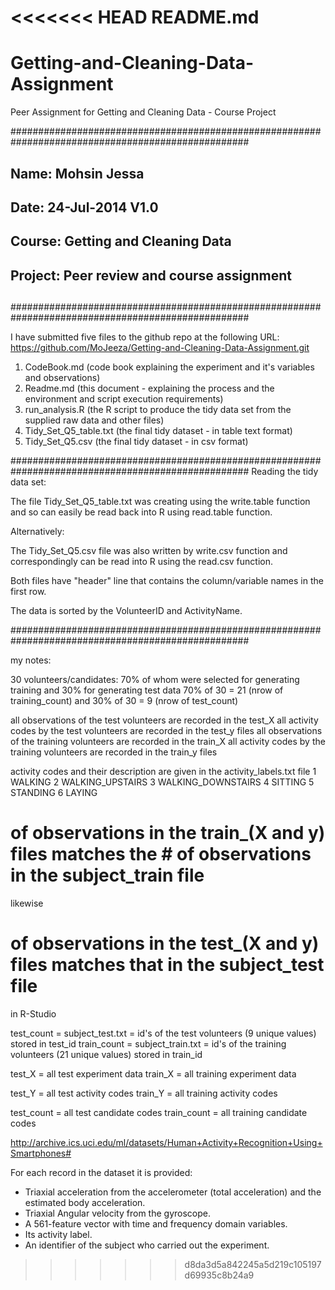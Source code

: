 <<<<<<< HEAD
README.md
=======
Getting-and-Cleaning-Data-Assignment
====================================

Peer Assignment for Getting and Cleaning Data - Course Project

###################################################################################################
##
##  Name: Mohsin Jessa
##
##	Date: 24-Jul-2014 V1.0
##
##	Course: Getting and Cleaning Data
##
##	Project: Peer review and course assignment
##
###################################################################################################

I have submitted five files to the github repo at the following URL:
https://github.com/MoJeeza/Getting-and-Cleaning-Data-Assignment.git

1) CodeBook.md	   (code book explaining the experiment and it's variables and observations)
2) Readme.md	   (this document - explaining the process and the environment and script execution requirements)
3) run_analysis.R  (the R script to produce the tidy data set from the supplied raw data and other files)
4) Tidy_Set_Q5_table.txt (the final tidy dataset - in table text format)
5) Tidy_Set_Q5.csv	 (the final tidy dataset - in csv format)


###################################################################################################
Reading the tidy data set:

The file Tidy_Set_Q5_table.txt was creating using the write.table function and so can easily be read
back into R using read.table function.

Alternatively:

The Tidy_Set_Q5.csv file was also written by write.csv function and correspondingly can be read into
R using the read.csv function.

Both files have "header" line that contains the column/variable names in the first row.

The data is sorted by the VolunteerID and ActivityName.

###################################################################################################

my notes:

30 volunteers/candidates: 70% of whom were selected for generating training and 30% for generating test data
70% of 30 = 21 (nrow of training_count) and 30% of 30 = 9 (nrow of test_count)



all observations of the test volunteers are recorded in the test_X 
all activity codes by the test volunteers are recorded in the test_y files
all observations of the training volunteers are recorded in the train_X
all activity codes by the training volunteers are recorded in the train_y files


activity codes and their description are given in the activity_labels.txt file
1 WALKING
2 WALKING_UPSTAIRS
3 WALKING_DOWNSTAIRS
4 SITTING
5 STANDING
6 LAYING





# of observations in the train_(X and y) files matches the # of observations in the subject_train file
likewise
# of observations in the test_(X and y) files matches that in the subject_test file


in R-Studio

test_count = subject_test.txt  = id's of the test volunteers (9 unique values) stored in test_id
train_count = subject_train.txt = id's of the training volunteers (21 unique values) stored in train_id

test_X = all test experiment data
train_X = all training  experiment data

test_Y = all test activity codes
train_Y = all training activity codes

test_count = all test candidate codes
train_count = all training candidate codes





http://archive.ics.uci.edu/ml/datasets/Human+Activity+Recognition+Using+Smartphones#

For each record in the dataset it is provided: 
- Triaxial acceleration from the accelerometer (total acceleration) and the estimated body acceleration. 
- Triaxial Angular velocity from the gyroscope. 
- A 561-feature vector with time and frequency domain variables. 
- Its activity label. 
- An identifier of the subject who carried out the experiment.



>>>>>>> d8da3d5a842245a5d219c105197d69935c8b24a9

